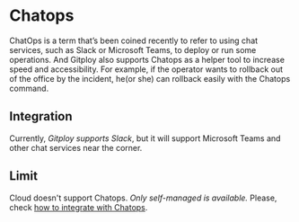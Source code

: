 # Chatops

ChatOps is a term that’s been coined recently to refer to using chat services, such as Slack or Microsoft Teams, to deploy or run some operations. And Gitploy also supports Chatops as a helper tool to increase speed and accessibility. For example, if the operator wants to rollback out of the office by the incident, he(or she) can rollback easily with the Chatops command.

## Integration

Currently, *Gitploy supports Slack*, but it will support Microsoft Teams and other chat services near the corner. 

## Limit

Cloud doesn't support Chatops. *Only self-managed is available.* Please, check [how to integrate with Chatops](../tasks/integration.md).